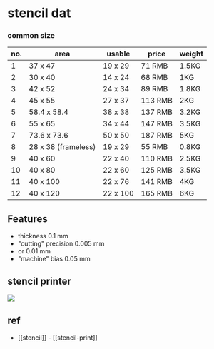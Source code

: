 
# stencil dat 

### common size 

| no. | area                | usable   | price   | weight |
| --- | ------------------- | -------- | ------- | ------ |
| 1   | 37 x 47             | 19 x 29  | 71 RMB  | 1.5KG  |
| 2   | 30 x 40             | 14 x 24  | 68 RMB  | 1KG    |
| 3   | 42 x 52             | 24 x 34  | 89 RMB  | 1.8KG  |
| 4   | 45 x 55             | 27 x 37  | 113 RMB | 2KG    |
| 5   | 58.4 x 58.4         | 38 x 38  | 137 RMB | 3.2KG  |
| 6   | 55 x 65             | 34 x 44  | 147 RMB | 3.5KG  |
| 7   | 73.6 x 73.6         | 50 x 50  | 187 RMB | 5KG    |
| 8   | 28 x 38 (frameless) | 19 x 29  | 55 RMB  | 0.8KG  |
| 9   | 40 x 60             | 22 x 40  | 110 RMB | 2.5KG  |
| 10  | 40 x 80             | 22 x 60  | 125 RMB | 3.5KG  |
| 11  | 40 x 100            | 22 x 76  | 141 RMB | 4KG    |
| 12  | 40 x 120            | 22 x 100 | 165 RMB | 6KG    |


## Features 

- thickness 0.1 mm 
- "cutting" precision 0.005 mm
- or 0.01 mm
- "machine" bias 0.05 mm


## stencil printer 

![](2025-08-19-17-53-38.png)


## ref 

- [[stencil]] - [[stencil-print]]